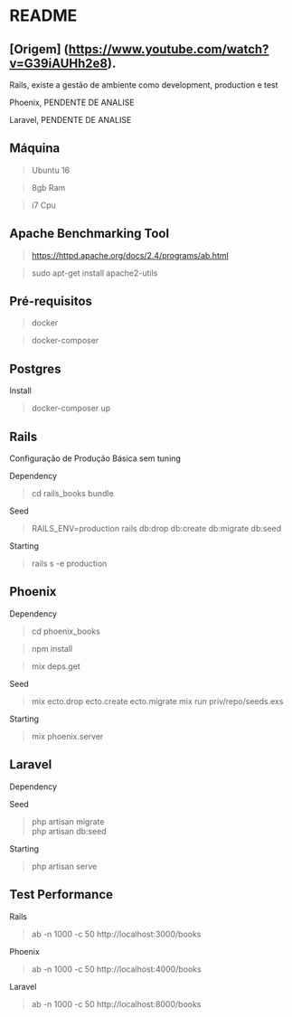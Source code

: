 README
==
[Origem] (https://www.youtube.com/watch?v=G39iAUHh2e8).
--------

Rails, existe a gestão de ambiente como development, production e test

Phoenix, PENDENTE DE ANALISE

Laravel, PENDENTE DE ANALISE

Máquina
---
> Ubuntu 16

> 8gb Ram

> i7 Cpu

Apache Benchmarking Tool
------
> https://httpd.apache.org/docs/2.4/programs/ab.html

> sudo apt-get install apache2-utils

Pré-requisitos
---
> docker

> docker-composer

Postgres
---
Install
> docker-composer up

Rails
--
Configuração de Produção Básica sem tuning

Dependency
> cd rails_books
> bundle

Seed
> RAILS_ENV=production rails db:drop db:create db:migrate db:seed

Starting
> rails s -e production

Phoenix
--

Dependency

> cd phoenix_books

> npm install

> mix deps.get

Seed
> mix ecto.drop ecto.create ecto.migrate
> mix run priv/repo/seeds.exs

Starting
> mix phoenix.server

Laravel
--
Dependency

Seed
> php artisan migrate       
> php artisan db:seed

Starting
> php artisan serve

Test Performance
--
Rails
> ab -n 1000 -c 50 http://localhost:3000/books

Phoenix
> ab -n 1000 -c 50 http://localhost:4000/books

Laravel
> ab -n 1000 -c 50 http://localhost:8000/books
